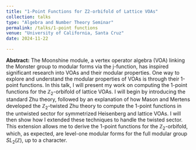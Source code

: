 ```yaml
---
title: "1-Point Functions for Z2-orbifold of Lattice VOAs"
collection: talks
type: "Algebra and Number Theory Seminar"
permalink: /talks/1-point functions
venue: "University of California, Santa Cruz"
date: 2024-11-22

---
```


**Abstract:**
The Moonshine module, a vertex operator algebra (VOA) linking the Monster group to modular forms via the j-function, has inspired significant research into VOAs and their modular properties. One way to explore and understand the modular properties of VOAs is through their 1-point functions. In this talk, I will present my work on computing the 1-point functions for the $\mathbb{Z}_2$-orbifold of lattice VOAs. I will begin by introducing the standard Zhu theory, followed by an explanation of how Mason and Mertens developed the $\mathbb{Z}_2$-twisted Zhu theory to compute the 1-point functions in the untwisted sector for symmetrized Heisenberg and lattice VOAs. I will then show how I extended these techniques to handle the twisted sector. This extension allows me to derive the 1-point functions for the $\mathbb{Z}_2$-orbifold, which, as expected, are level-one modular forms for the full modular group $SL_2(\mathbb{Z})$, up to a character.